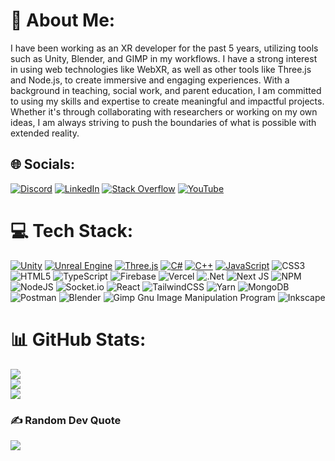 # 💫 About Me:
I have been working as an XR developer for the past 5 years, utilizing tools such as Unity, Blender, and GIMP in my workflows. I have a strong interest in using web technologies like WebXR, as well as other tools like Three.js and Node.js, to create immersive and engaging experiences. With a background in teaching, social work, and parent education, I am committed to using my skills and expertise to create meaningful and impactful projects. Whether it's through collaborating with researchers or working on my own ideas, I am always striving to push the boundaries of what is possible with extended reality.


## 🌐 Socials:
[![Discord](https://img.shields.io/badge/Discord-%237289DA.svg?logo=discord&logoColor=white)](htttps://discord.gg/DavTam#4840) [![LinkedIn](https://img.shields.io/badge/LinkedIn-%230077B5.svg?logo=linkedin&logoColor=white)](https://linkedin.com/in/davtamay) [![Stack Overflow](https://img.shields.io/badge/-Stackoverflow-FE7A16?logo=stack-overflow&logoColor=white)](https://stackoverflow.com/users/19511424) [![YouTube](https://img.shields.io/badge/YouTube-%23FF0000.svg?logo=YouTube&logoColor=white)](https://youtube.com/c/@davtam) 

# 💻 Tech Stack:
[![Unity](https://img.shields.io/badge/Unity-%23000000.svg?logo=unity&logoColor=white)](#) [![Unreal Engine](https://img.shields.io/badge/Unreal%20Engine-%23313131.svg?logo=unrealengine&logoColor=white)](#) [![Three.js](https://img.shields.io/badge/Three.js-000?logo=threedotjs&logoColor=fff)](#) [![C#](https://custom-icon-badges.demolab.com/badge/C%23-%23239120.svg?logo=cshrp&logoColor=white)](#) [![C++](https://img.shields.io/badge/C++-%2300599C.svg?logo=c%2B%2B&logoColor=white)](#) [![JavaScript](https://img.shields.io/badge/JavaScript-F7DF1E?logo=javascript&logoColor=000)](#) ![CSS3](https://img.shields.io/badge/css3-%231572B6.svg?style=plastic&logo=css3&logoColor=white) ![HTML5](https://img.shields.io/badge/html5-%23E34F26.svg?style=plastic&logo=html5&logoColor=white) ![TypeScript](https://img.shields.io/badge/typescript-%23007ACC.svg?style=plastic&logo=typescript&logoColor=white) ![Firebase](https://img.shields.io/badge/firebase-%23039BE5.svg?style=plastic&logo=firebase) ![Vercel](https://img.shields.io/badge/vercel-%23000000.svg?style=plastic&logo=vercel&logoColor=white) ![.Net](https://img.shields.io/badge/.NET-5C2D91?style=plastic&logo=.net&logoColor=white) ![Next JS](https://img.shields.io/badge/Next-black?style=plastic&logo=next.js&logoColor=white) ![NPM](https://img.shields.io/badge/NPM-%23000000.svg?style=plastic&logo=npm&logoColor=white) ![NodeJS](https://img.shields.io/badge/node.js-6DA55F?style=plastic&logo=node.js&logoColor=white) ![Socket.io](https://img.shields.io/badge/Socket.io-black?style=plastic&logo=socket.io&badgeColor=010101) ![React](https://img.shields.io/badge/react-%2320232a.svg?style=plastic&logo=react&logoColor=%2361DAFB) ![TailwindCSS](https://img.shields.io/badge/tailwindcss-%2338B2AC.svg?style=plastic&logo=tailwind-css&logoColor=white) ![Yarn](https://img.shields.io/badge/yarn-%232C8EBB.svg?style=plastic&logo=yarn&logoColor=white) ![MongoDB](https://img.shields.io/badge/MongoDB-%234ea94b.svg?style=plastic&logo=mongodb&logoColor=white) ![Postman](https://img.shields.io/badge/Postman-FF6C37?style=plastic&logo=postman&logoColor=white) ![Blender](https://img.shields.io/badge/blender-%23F5792A.svg?style=plastic&logo=blender&logoColor=white) ![Gimp Gnu Image Manipulation Program](https://img.shields.io/badge/Gimp-657D8B?style=plastic&logo=gimp&logoColor=FFFFFF) ![Inkscape](https://img.shields.io/badge/Inkscape-e0e0e0?style=plastic&logo=inkscape&logoColor=080A13)
# 📊 GitHub Stats:
![](https://github-readme-stats.vercel.app/api?username=davtamay&theme=dark&hide_border=false&include_all_commits=false&count_private=false)<br/>
![](https://github-readme-streak-stats.herokuapp.com/?user=davtamay&theme=dark&hide_border=false)<br/>
![](https://github-readme-stats.vercel.app/api/top-langs/?username=davtamay&theme=dark&hide_border=false&include_all_commits=false&count_private=false&layout=compact)

### ✍️ Random Dev Quote
![](https://quotes-github-readme.vercel.app/api?type=horizontal&theme=tokyonight)
